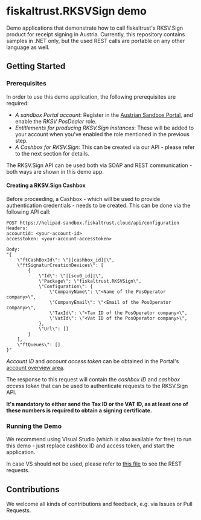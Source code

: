 # fiskaltrust.RKSVSign demo
Demo applications that demonstrate how to call fiskaltrust's RKSV.Sign product for receipt signing in Austria. Currently, this repository contains samples in .NET only, but the used REST calls are portable on any other language as well.

## Getting Started

### Prerequisites
In order to use this demo application, the following prerequisites are required:
- *A sandbox Portal account*: Register in the [Austrian Sandbox Portal](https://portal-sandbox.fiskaltrust.at), and enable the _RKSV PosDealer_ role.
- *Entitlements for producing RKSV.Sign instances*: These will be added to your account when you've enabled the role mentioned in the previous step.
- *A Cashbox for RKSV.Sign*: This can be created via our API - please refer to the next section for details.

The RKSV.Sign API can be used both via SOAP and REST communication - both ways are shown in this demo app.

#### Creating a RKSV.Sign Cashbox
Before proceeding, a Cashbox - which will be used to provide authentication credentials - needs to be created. This can be done via the following API call:

```
POST https://helipad-sandbox.fiskaltrust.cloud/api/configuration
Headers:
accountid: <your-account-id>
accesstoken: <your-account-accesstoken>

Body:
"{
    \"ftCashBoxId\": \"|[cashbox_id]|\",
    \"ftSignaturCreationDevices\": [
        {
            \"Id\": \"|[scu0_id]|\",
            \"Package\": \"fiskaltrust.RKSVSign\",
            \"Configuration\": {
                \"CompanyName\": \"<Name of the PosOperator company>\",
                \"CompanyEmail\": \"<Email of the PosOperator company>\",
                \"TaxId\": \"<Tax ID of the PosOperator company>\",
                \"VatId\": \"<Vat ID of the PosOperator company>\",
            },
            \"Url\": []
        }
    ],
    \"ftQueues\": []
}"
```

_Account ID_ and _account access token_ can be obtained in the Portal's [account overview area](https://portal-sandbox.fiskaltrust.at/AccountProfile).

The response to this request will contain the _cashbox ID_ and _cashbox access token_ that can be used to authenticate requests to the RKSV.Sign API.

**It's mandatory to either send the Tax ID or the VAT ID, as at least one of these numbers is required to obtain a signing certificate.**


### Running the Demo
We recommend using Visual Studio (which is also available for free) to run this demo - just replace cashbox ID and access token, and start the application.

In case VS should not be used, please refer to [this file](TODO_add_link) to see the REST requests.

## Contributions
We welcome all kinds of contributions and feedback, e.g. via Issues or Pull Requests. 
